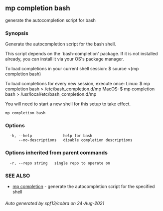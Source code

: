 ## mp completion bash

generate the autocompletion script for bash

### Synopsis


Generate the autocompletion script for the bash shell.

This script depends on the 'bash-completion' package.
If it is not installed already, you can install it via your OS's package manager.

To load completions in your current shell session:
$ source <(mp completion bash)

To load completions for every new session, execute once:
Linux:
  $ mp completion bash > /etc/bash_completion.d/mp
MacOS:
  $ mp completion bash > /usr/local/etc/bash_completion.d/mp

You will need to start a new shell for this setup to take effect.
  

```
mp completion bash
```

### Options

```
  -h, --help              help for bash
      --no-descriptions   disable completion descriptions
```

### Options inherited from parent commands

```
  -r, --repo string   single repo to operate on
```

### SEE ALSO

* [mp completion](mp_completion.md)	 - generate the autocompletion script for the specified shell

###### Auto generated by spf13/cobra on 24-Aug-2021
